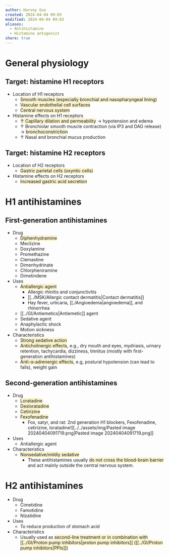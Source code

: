```yaml
---
author: Harvey Guo
created: 2024-04-04 09:03
modified: 2024-04-04 09:03
aliases:
  - Antihistamine
  - Histamine antagonist
share: true
---
```

# General physiology
## Target: histamine H1 receptors
- Location of H1 receptors
	- <span style="background:rgba(240, 200, 0, 0.2)">Smooth muscles (especially bronchial and nasopharyngeal lining)</span>
	- <span style="background:rgba(240, 200, 0, 0.2)">Vascular endothelial cell surfaces</span>
	- <span style="background:rgba(240, 200, 0, 0.2)">Central nervous system</span>
- Histamine effects on H1 receptors
	- <span style="background:rgba(240, 200, 0, 0.2)">↑ Capillary dilation and permeability</span> → hypotension and edema
	- ↑ Bronchiolar smooth muscle contraction (via IP3 and DAG release) → <span style="background:rgba(240, 200, 0, 0.2)">bronchoconstriction</span>
	- ↑ Nasal and bronchial mucus production
## Target: histamine H2 receptors
- Location of H2 receptors
	- <span style="background:rgba(240, 200, 0, 0.2)">Gastric parietal cells (oxyntic cells)</span>
- Histamine effects on H2 receptors
	- <span style="background:rgba(240, 200, 0, 0.2)">Increased gastric acid secretion</span>
# H1 antihistamines
## First-generation antihistamines
- Drug
	- <span style="background:rgba(240, 200, 0, 0.2)">Diphenhydramine</span>
	- Meclizine
	- Doxylamine
	- Promethazine
	- Clemastine
	- Dimenhydrinate
	- Chlorpheniramine
	- Dimetindene
- Uses
	- <span style="background:rgba(240, 200, 0, 0.2)">Antiallergic agent</span>
		- Allergic rhinitis and conjunctivitis
		- [[../MSK/Allergic contact dermatitis|Contact dermatitis]]
		- Hay fever, urticaria, [[./Angioedema|angioedema]], and rhinorrhea
	- [[../GI/Antiemetics|Antiemetic]] agent
	- Sedative agent
	- Anaphylactic shock
	- Motion sickness
- Characteristics
	- <span style="background:rgba(240, 200, 0, 0.2)">Strong sedative action</span>
	- <span style="background:rgba(240, 200, 0, 0.2)">Anticholinergic effects</span>, e.g., dry mouth and eyes, mydriasis, urinary retention, tachycardia, dizziness, tinnitus (mostly with first-generation antihistamines)
	- <span style="background:rgba(240, 200, 0, 0.2)">Anti-α-adrenergic effects</span>, e.g, postural hypotension (can lead to falls), weight gain
## Second-generation antihistamines
- Drug
	- <span style="background:rgba(240, 200, 0, 0.2)">Loratadine</span>
	- <span style="background:rgba(240, 200, 0, 0.2)">Desloratadine</span>
	- <span style="background:rgba(240, 200, 0, 0.2)">Cetirizine</span>
	- <span style="background:rgba(240, 200, 0, 0.2)">Fexofenadine</span>
		- Fox, satyr, and rat: 2nd generation H1 blockers, Fexofenadine, cetirizine, loratadine![[../../assets/img/Pasted image 20240404091719.png|Pasted image 20240404091719.png]]
- Uses
	- Antiallergic agent
- Characteristics
	- <span style="background:rgba(240, 200, 0, 0.2)">Nonsedative/mildly sedative</span>
		- These antihistamines usually <span style="background:rgba(240, 200, 0, 0.2)">do not cross the blood-brain barrier</span> and act mainly outside the central nervous system.
# H2 antihistamines
- Drug
	- Cimetidine
	- Famotidine
	- Nizatidine
- Uses
	- To reduce production of stomach acid
- Characteristics
	- Usually used as <span style="background:rgba(240, 200, 0, 0.2)">second-line treatment or in combination with [[../GI/Proton pump inhibitors|proton pump inhibitors]] ([[../GI/Proton pump inhibitors|PPIs]])</span>